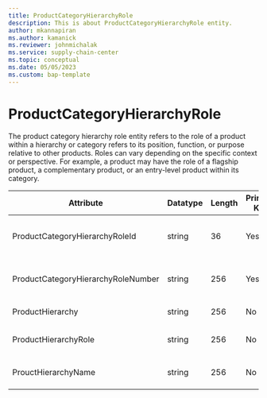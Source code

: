 ```yaml
---
title: ProductCategoryHierarchyRole
description: This is about ProductCategoryHierarchyRole entity.
author: mkannapiran
ms.author: kamanick
ms.reviewer: johnmichalak
ms.service: supply-chain-center
ms.topic: conceptual
ms.date: 05/05/2023
ms.custom: bap-template
---
```


# **ProductCategoryHierarchyRole**

The product category hierarchy role entity refers to the role of a product within a hierarchy or category refers to its position, function, or purpose relative to other products. Roles can vary depending on the specific context or perspective. For example, a product may have the role of a flagship product, a complementary product, or an entry-level product within its category.


|	Attribute	|	Datatype	|	Length	|	Primary Key	|	Description	|
|---------------|--------|------|----------|-----------|
|	ProductCategoryHierarchyRoleId	|	string	|	36	|	Yes	|	Id of the product hierarchy role	|
|	ProductCategoryHierarchyRoleNumber	|	string	|	256	|	Yes	|	Number of the product hierarchy role	|
|	ProductHierarchy	|	string	|	256	|	No	|	Product hierarchy	|
|	ProductHierarchyRole	|	string	|	256	|	No	|	Product hierarchy role	|
|	ProuctHierarchyName	|	string	|	256	|	No	|	Name of the product hierarchy	|
